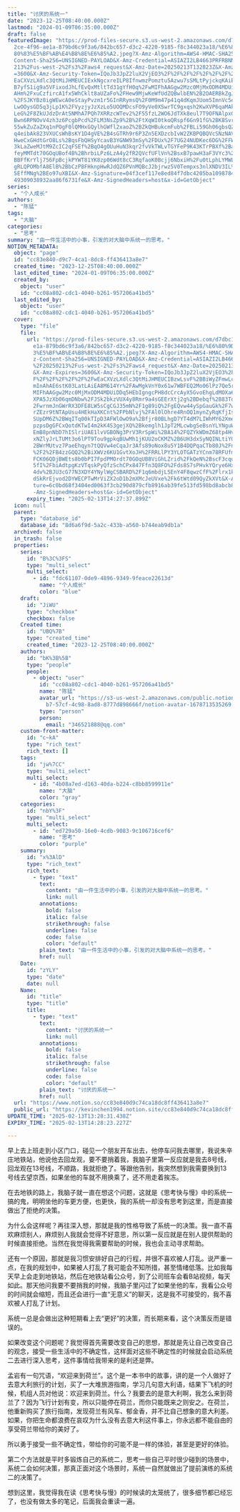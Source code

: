 ```yaml
---
title: "讨厌的系统一"
date: "2023-12-25T08:40:00.000Z"
lastmod: "2024-01-09T06:35:00.000Z"
draft: false
featuredImage: "https://prod-files-secure.s3.us-west-2.amazonaws.com/d7dbc101-8\
  2ce-4f96-ae1a-879bd6c9f3a6/842bc657-d3c2-4220-9185-f8c344023a18/%E6%80%9D%E8%\
  80%83%E5%BF%AB%E4%B8%8E%E6%85%A2.jpeg?X-Amz-Algorithm=AWS4-HMAC-SHA256&X-Amz-\
  Content-Sha256=UNSIGNED-PAYLOAD&X-Amz-Credential=ASIAZI2LB4663PRFRBNN%2F20250\
  213%2Fus-west-2%2Fs3%2Faws4_request&X-Amz-Date=20250213T132823Z&X-Amz-Expires\
  =3600&X-Amz-Security-Token=IQoJb3JpZ2luX2VjEO3%2F%2F%2F%2F%2F%2F%2F%2F%2F%2Fw\
  EaCXVzLXdlc3QtMiJHMEUCIExkNgcxreILP8IfnwmzPomztu5Azwu7sSMLtPyjckqKAiEA6n5qF%2\
  B7yfS1ig9a5VFixodJhLfEvQxMtltTd31gYfH0q%2FwMIFhAAGgw2Mzc0MjMxODM4MDUiDJck0eAa\
  AHm%2FxuCzfircA1fx5WhCklt8aUZaFo%2FHew9MjwKeWfUdZQBwlbEN%2B2OAERBkZgJY%2B50qB\
  %2FSJKYBz8igWEwcA0eStayPvzm1r5GInRRymsQ%2F0M9m47p41q4dKqmJUom5ImnVc5e0%2FydWP\
  LwOOysGD5q3jLp1K%2FVyzjyJzXzLo5UOQMDcsFO9yVe0XSwrTC9gxqsh2KwXVP6qaMAkwNCFxBC1\
  LeG%2F8ZkUJdzDrAt5NMhA7PQh7XRRzcWTev2%2F55fzL2WO6JdTXk8eul7T9OFNAlpxGCge9oyab\
  Bwn6RPNOvV4zh3z6PcgbPcd%2FLM3NsZp9%2B%2FtXqWI0tkoQRspf6Gn91fG%2BK8SvrZqmz092C\
  55wkZuZaZXq1nPOgF0lQMHxGQylhGWfl2xaoZ%2BZkQHBukcmFub%2FBLi59Gh06gbsQZLKsmLZap\
  q4eibAk823VXUCsWhBsKY1D4gVE%2B4sGTRh9r6P3Zn5EXDzcbIvW2ZKBPQBQVcSNzNAVZwsOawuV\
  HweCxGHdtGrO8Ls%2BqsFbQHSyYcavB3YGNW93mSy%2FDUx%2F7UG24NUDKec6DG%2FFWojSVwrVB\
  3kLaZweMJtM9ZcIC2qFSEf%2BqO4gOUuHuN3kqr2fvVkTWLvTGYFeP9K43KTrPBXf%2Ba9Qpy%2Bh\
  feyMMTdt70GOqUBof4B%2BhrbiLPz6LzA4y2fR2QVcfUFlVn%2BsxB7pawH3aF3VYc3%2F6OovnrS\
  BBFfKrYlj756FpBcjkPYWT81YK8zp06Wdt8cC3RqfaoK0Bcjj6NbxiH%2Fu0tLphLYMWL2QICwUmB\
  gRLQPOMbfA8ElB%2BbCzP8FHknpHwRJdQZ6PVnMQBcJ2bjrwz5V0Tempxs3nlXNDV3IL%2FsVVA94\
  5EffMNg%2BEo97uXBI&X-Amz-Signature=04f3cef117e8ed84f7dbc4205ba1098784befedb7a\
  49309038932aa86f6731fe&X-Amz-SignedHeaders=host&x-id=GetObject"
series:
  - "个人成长"
authors:
  - "陈猛"
tags:
  - "大脑"
categories:
  - "思考"
summary: "由一件生活中的小事，引发的对大脑中系统一的思考。"
NOTION_METADATA:
  object: "page"
  id: "cc83e840-d9c7-4ca1-8dc8-ff436413a8e7"
  created_time: "2023-12-25T08:40:00.000Z"
  last_edited_time: "2024-01-09T06:35:00.000Z"
  created_by:
    object: "user"
    id: "cc08a802-cdc1-4040-b261-957206a41bd5"
  last_edited_by:
    object: "user"
    id: "cc08a802-cdc1-4040-b261-957206a41bd5"
  cover:
    type: "file"
    file:
      url: "https://prod-files-secure.s3.us-west-2.amazonaws.com/d7dbc101-82ce-4f96-a\
        e1a-879bd6c9f3a6/842bc657-d3c2-4220-9185-f8c344023a18/%E6%80%9D%E8%80%8\
        3%E5%BF%AB%E4%B8%8E%E6%85%A2.jpeg?X-Amz-Algorithm=AWS4-HMAC-SHA256&X-Am\
        z-Content-Sha256=UNSIGNED-PAYLOAD&X-Amz-Credential=ASIAZI2LB466UC3NAFEL\
        %2F20250213%2Fus-west-2%2Fs3%2Faws4_request&X-Amz-Date=20250213T132737Z\
        &X-Amz-Expires=3600&X-Amz-Security-Token=IQoJb3JpZ2luX2VjEO3%2F%2F%2F%2\
        F%2F%2F%2F%2F%2F%2FwEaCXVzLXdlc3QtMiJHMEUCIBzwLsvF%2BBiWyZFmwLcnyrxjwUj\
        mInAhAE6stK03LatLAiEA8M614Yr%2FAwMgkVnY0x61w7WBFEQ2Mo06lPz7Qe5rlxgq%2Fw\
        MIFhAAGgw2Mzc0MjMxODM4MDUiDDq5HEbIgngcPH8dcCrcAyX5GvoEhgLdMOXa63YRE0fGd\
        XPA5JzXb06qmDNbw%2FJSk2bkzVUX4y8Rmr9a4sGEErXtj2g%2BDebqf%2B83TojNRA%2B%\
        2FwrnmJnGWrRX3DFE8LW5sCgCGJ35mN%2F1g89iQ%2FgEQvw44ySpGauGk%2F7wub%2B8O9\
        rZEzr9tNTApUsu4HEkHaXKCnt%2FPbNlvj%2FAl0lOhre4RnOQ1mynZyRqKfjIs0tlncRHs\
        SUpDM6Z%2BWqITq00kTIpD3AFWlOwO9a%2Bfjr80BLhgD7YT4dM7LIWhMY62XmeVsBOn%2B\
        pzpsDgGFCxQotdKTwI4m2kK4S3gejXQ%2Bkemglh1JpT2MLcwbgSeBsnYLYNguWcRuaoSUt\
        EmB8pnNbD7hISlriUAE1lvVGBONg3PrV3RrSpWi%2BA14%2FQZYkWDmZ68tp4HvijqLl8mD\
        xNZlyJrLTUMt3o6lPT9Tou9gpkqBUwMh1jKUU2oCKMZ%2B6UH3dxSyNQINLtiYQNtG%2BQ%\
        2BWrMUtvz7PaeEhqyn7tQQVw4eCqaJr3Afs89oNox8u5Y1B4DQPqaCTb80J%2FnmotT63rZ\
        %2F2%2FB4zzGQQ2%2BiXWVz6KU1GvtXoJH%2FRRLlPY3YLOTGATzYCnm78RFUfm59LKxL%2\
        FCK06QDjBWEts8b0bPI7FpdPMOrdt70GOqUB8ViGhLZrid%2FkQeN%2BscF3cquGUiojAyd\
        5fI%2FbiAdtpgKzVTqskPyQfzSchCPx847Ffn3Q8FO%2Fds8S7sPHvkYQrye6HxeWKS0sXm\
        4dv%2BJU3cG77N3XDY4YNylWgCSBARD%2F1q6mbdjLSEnY4F8qwzCfF%2Flrx1kSeV71hFl\
        dSkRrEjvod2DYWECPTwMrViZX2oD1b2mXMcJeUVxe%2Fk6tWtd09QyZkXVt&X-Amz-Signa\
        ture=6c0bd68f3404ed0063f3cb290d879cfb8916ab39fe513fd598bd8abcb877fc85&X\
        -Amz-SignedHeaders=host&x-id=GetObject"
      expiry_time: "2025-02-13T14:27:37.899Z"
  icon: null
  parent:
    type: "database_id"
    database_id: "8d6a6f9d-5a2c-433b-a560-b744eab9db1a"
  archived: false
  in_trash: false
  properties:
    series:
      id: "B%3C%3FS"
      type: "multi_select"
      multi_select:
        - id: "fdc61107-0de9-4896-9349-9feace22613d"
          name: "个人成长"
          color: "blue"
    draft:
      id: "JiWU"
      type: "checkbox"
      checkbox: false
    Created time:
      id: "UBQ%7B"
      type: "created_time"
      created_time: "2023-12-25T08:40:00.000Z"
    authors:
      id: "bK%3B%5B"
      type: "people"
      people:
        - object: "user"
          id: "cc08a802-cdc1-4040-b261-957206a41bd5"
          name: "陈猛"
          avatar_url: "https://s3-us-west-2.amazonaws.com/public.notion-static.com/775523\
            b7-57cf-4c98-8ad8-8777d898666f/notion-avatar-1678713535269.png"
          type: "person"
          person:
            email: "346521888@qq.com"
    custom-front-matter:
      id: "c~kA"
      type: "rich_text"
      rich_text: []
    tags:
      id: "jw%7CC"
      type: "multi_select"
      multi_select:
        - id: "4b08a7ed-d163-40da-b224-c8bb8599911e"
          name: "大脑"
          color: "gray"
    categories:
      id: "nbY%3F"
      type: "multi_select"
      multi_select:
        - id: "ed729a50-16e0-4cdb-9083-9c106716cef6"
          name: "思考"
          color: "purple"
    summary:
      id: "x%3AlD"
      type: "rich_text"
      rich_text:
        - type: "text"
          text:
            content: "由一件生活中的小事，引发的对大脑中系统一的思考。"
            link: null
          annotations:
            bold: false
            italic: false
            strikethrough: false
            underline: false
            code: false
            color: "default"
          plain_text: "由一件生活中的小事，引发的对大脑中系统一的思考。"
          href: null
    Date:
      id: "zYLY"
      type: "date"
      date: null
    Name:
      id: "title"
      type: "title"
      title:
        - type: "text"
          text:
            content: "讨厌的系统一"
            link: null
          annotations:
            bold: false
            italic: false
            strikethrough: false
            underline: false
            code: false
            color: "default"
          plain_text: "讨厌的系统一"
          href: null
  url: "https://www.notion.so/cc83e840d9c74ca18dc8ff436413a8e7"
  public_url: "https://kevinchen1994.notion.site/cc83e840d9c74ca18dc8ff436413a8e7"
UPDATE_TIME: "2025-02-13T13:28:31.438Z"
EXPIRY_TIME: "2025-02-13T14:28:23.227Z"

---
```

<link rel="stylesheet" href="https://cdn.jsdelivr.net/npm/katex@0.16.2/dist/katex.min.css" integrity="sha384-bYdxxUwYipFNohQlHt0bjN/LCpueqWz13HufFEV1SUatKs1cm4L6fFgCi1jT643X" crossorigin="anonymous">


早上去上班走到小区门口，碰见一个朋友开车出去，他停车问我去哪里，我说朱辛庄地铁站，他说他去回龙观，要不要捎着我，我脑子里第一反应就是我去8号线，回龙观在13号线，不顺路，我就拒绝了。等跟他告别，我突然想到我需要换到13号线去望京西，如果坐他的车就不用换乘了，还不用走着挨冻。


在去地铁的路上，我脑子就一直在想这个问题，这就是《思考快与慢》中的系统一搞的鬼，明明坐他的车更方便，也更快，我的系统一却没有思考到这里，而是直接做出了拒绝的决策。


为什么会这样呢？再往深入想，那就是我的性格导致了系统一的决策。我一直不喜欢麻烦别人，麻烦别人我就会觉得不好意思，所以第一反应就是在别人提供帮助的时候直接拒绝。当然在我觉得我需要帮助的时候，我也会主动寻求帮助。


还有一个原因，那就是我习惯安排好自己的行程，并很不喜欢被人打乱。说严重一点，在我的规划中，如果被人打乱了我可能会不知所措，甚至情绪低落。比如我每天早上会走到地铁站，然后在地铁站看公众号，到了公司班车会看B站视频，每天如此。那天他问我要不要捎我的时候，我脑子里闪过了如果坐他的车，我看公众号的时间就会缩短，而且还会进行一直“无意义”的聊天，这是我不可接受的，我不喜欢被人打乱了计划。


系统一总是会做出这种短期看上去“更好”的决策，而长期来看，这个决策反而是错误的。


如果改变这个问题呢？我觉得首先需要改变自己的思想，那就是先让自己改变自己的观念，接受一些生活中的不确定性，这样面对这些不确定性的时候就会启动系统二去进行深入思考，这件事情给我带来的是利还是弊。


孟岩有一句咒语，“欢迎来到荷兰”。这个是一本书中的故事，讲的是一个人做好了去意大利旅行的计划，买了一大堆旅游指南，学习几句意大利语，结果下飞机的时候，机组人员对他说：欢迎来到荷兰。什么？我要去的是意大利啊，我怎么来到荷兰了？因为飞行计划有变，所以只能停在荷兰，而你只能既来之则安之。在荷兰，他重新购买了旅行指南，发现荷兰有风车、郁金香，并不比自己想象的意大利差。如果，你把生命都浪费在哀叹为什么没有去意大利这件事上，你永远都不能自由的享受荷兰带给你的美好了。


所以勇于接受一些不确定性，带给你的可能不是一样的体验，甚至是更好的体验。


第二个方法就是平时多锻炼自己的系统二，思考一些自己平时很少碰到的场景中，系统二会如何决策，那真正面对这个场景时，系统一自然就做出了提前演练的系统二的决策了。


想到这里，我觉得我在读《思考快与慢》的时候读的太笼统了，很多细节都已经忘了，也没有做太多的笔记，后面我会重读一遍。

